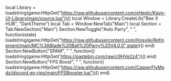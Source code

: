 local Library = loadstring(game:HttpGet("https://raw.githubusercontent.com/xHeptc/Kavo-UI-Library/main/source.lua"))()
local Window = Library.CreateLib("Bee X HUB", "DarkTheme")
local Tab = Window:NewTab("Main")
local Section = Tab:NewSection("Main")
Section:NewToggle("Auto Parry", "   ", function(state)
    loadstring(game:HttpGet("https://raw.githubusercontent.com/Hosvile/Refinement/main/MC%3ABlade%20Ball%20Parry%20V4.0.0",state))()
end)
Section:NewButton("SPAM", "  ", function()
    loadstring(game:HttpGet('https://pastebin.com/raw/c9HVe2z4'))()
end)
Section:NewButton("FPS Boost", "   ", function()
    loadstring(game:HttpGet("https://raw.githubusercontent.com/CasperFlyModz/discord.gg-rips/main/FPSBooster.lua"))()
end)
